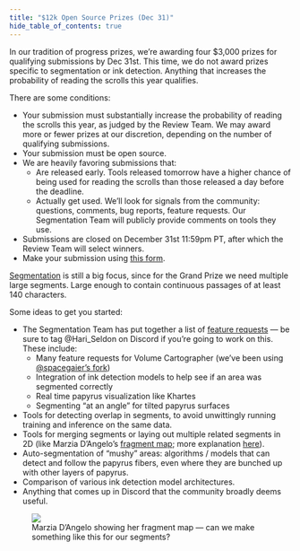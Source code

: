 ```yaml
---
title: "$12k Open Source Prizes (Dec 31)"
hide_table_of_contents: true
---
```


<head>
  <html data-theme="dark" />

  <meta
    name="description"
    content="A $1,000,000+ machine learning and computer vision competition"
  />

  <meta property="og:type" content="website" />
  <meta property="og:url" content="https://scrollprize.org" />
  <meta property="og:title" content="Vesuvius Challenge" />
  <meta
    property="og:description"
    content="A $1,000,000+ machine learning and computer vision competition"
  />
  <meta
    property="og:image"
    content="https://scrollprize.org/img/social/opengraph.jpg"
  />

  <meta property="twitter:card" content="summary_large_image" />
  <meta property="twitter:url" content="https://scrollprize.org" />
  <meta property="twitter:title" content="Vesuvius Challenge" />
  <meta
    property="twitter:description"
    content="A $1,000,000+ machine learning and computer vision competition"
  />
  <meta
    property="twitter:image"
    content="https://scrollprize.org/img/social/opengraph.jpg"
  />
</head>

In our tradition of progress prizes, we’re awarding four $3,000 prizes for qualifying submissions by Dec 31st. This time, we do not award prizes specific to segmentation or ink detection. Anything that increases the probability of reading the scrolls this year qualifies.

<div>There are some conditions:</div>

* Your submission must substantially increase the probability of reading the scrolls this year, as judged by the Review Team. We may award more or fewer prizes at our discretion, depending on the number of qualifying submissions.
* Your submission must be open source.
* We are heavily favoring submissions that:
  * Are released <span className="underline">early</span>. Tools released tomorrow have a higher chance of being used for reading the scrolls than those released a day before the deadline.
  * Actually <span className="underline">get used</span>. We’ll look for signals from the community: questions, comments, bug reports, feature requests. Our Segmentation Team will publicly provide comments on tools they use.
* Submissions are closed on December 31st 11:59pm PT, after which the Review Team will select winners.
* Make your submission using [this form](https://forms.gle/A8eDKEJ8Xtm2J9u38).

[Segmentation](data_segments) is still a big focus, since for the Grand Prize we need multiple large segments. Large enough to contain continuous passages of at least 140 characters.

<div>Some ideas to get you started:</div>

* The Segmentation Team has put together a list of [feature requests](https://docs.google.com/document/d/1YFILhWVHyijU_Yky3lKPvGAjmYm2QnRTYzMM7VqcogA/edit) — be sure to tag @Hari_Seldon on Discord if you’re going to work on this. These include:
  * Many feature requests for Volume Cartographer (we’ve been using [@spacegaier’s fork](https://github.com/spacegaier/volume-cartographer/))
  * Integration of ink detection models to help see if an area was segmented correctly
  * Real time papyrus visualization like Khartes
  * Segmenting “at an angle” for tilted papyrus surfaces
* Tools for detecting overlap in segments, to avoid unwittingly running training and inference on the same data.
* Tools for merging segments or laying out multiple related segments in 2D (like Marzia D’Angelo’s [fragment map](faq#books); more explanation [here](https://discord.com/channels/1079907749569237093/1085972686158712892/1115918553602855002)).
* Auto-segmentation of “mushy” areas: algorithms / models that can detect and follow the papyrus fibers, even where they are bunched up with other layers of papyrus.
* Comparison of various ink detection model architectures.
* Anything that comes up in Discord that the community broadly deems useful.

<figure className="max-w-[600px]">
  <img src="/img/faq/marzia.webp" className="w-[100%]"/>
  <figcaption className="mt-0">Marzia D’Angelo showing her fragment map — can we make something like this for our segments?</figcaption>
</figure>
